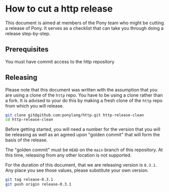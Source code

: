 # How to cut a http release

This document is aimed at members of the Pony team who might be cutting a release of Pony. It serves as a checklist that can take you through doing a release step-by-step.

## Prerequisites

You must have commit access to the http repository

## Releasing

Please note that this document was written with the assumption that you are using a clone of the `http` repo. You have to be using a clone rather than a fork. It is advised to your do this by making a fresh clone of the `http` repo from which you will release.

```bash
git clone git@github.com:ponylang/http.git http-release-clean
cd http-release-clean
```

Before getting started, you will need a number for the version that you will be releasing as well as an agreed upon "golden commit" that will form the basis of the release.

The "golden commit" must be `HEAD` on the `main` branch of this repository. At this time, releasing from any other location is not supported.

For the duration of this document, that we are releasing version is `0.3.1`. Any place you see those values, please substitute your own version.

```bash
git tag release-0.3.1
git push origin release-0.3.1
```

